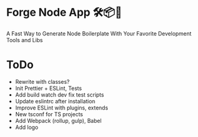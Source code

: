 # Forge Node App 🛠📦🎊

A Fast Way to Generate Node Boilerplate With Your Favorite Development Tools and Libs

# ToDo

- Rewrite with classes?
- Init Prettier + ESLint, Tests
- Add build watch dev fix test scripts
- Update eslintrc after installation
- Improve ESLint with plugins, extends
- New tsconf for TS projects
- Add Webpack (rollup, gulp), Babel
- Add logo
